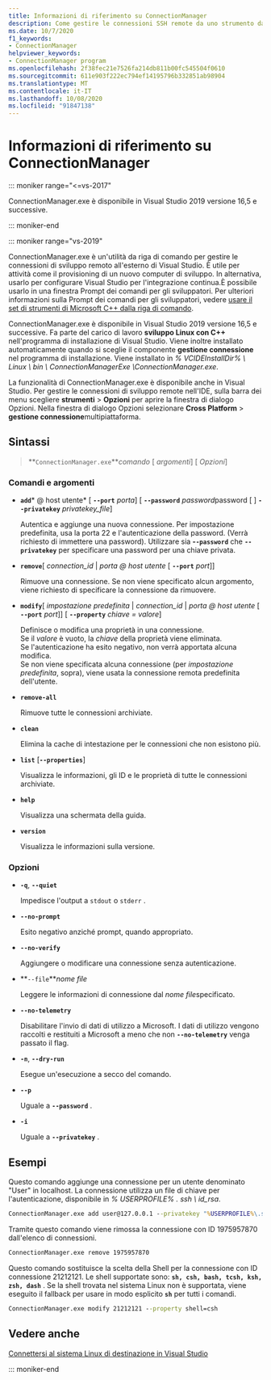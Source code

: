 ```yaml
---
title: Informazioni di riferimento su ConnectionManager
description: Come gestire le connessioni SSH remote da uno strumento da riga di comando.
ms.date: 10/7/2020
f1_keywords:
- ConnectionManager
helpviewer_keywords:
- ConnectionManager program
ms.openlocfilehash: 2f38fec21e7526fa214db811b00fc545504f0610
ms.sourcegitcommit: 611e903f222ec794ef14195796b332851ab98904
ms.translationtype: MT
ms.contentlocale: it-IT
ms.lasthandoff: 10/08/2020
ms.locfileid: "91847138"
---
```

# <a name="connectionmanager-reference"></a>Informazioni di riferimento su ConnectionManager

::: moniker range="<=vs-2017"

ConnectionManager.exe è disponibile in Visual Studio 2019 versione 16,5 e successive.

::: moniker-end

::: moniker range="vs-2019"

ConnectionManager.exe è un'utilità da riga di comando per gestire le connessioni di sviluppo remoto all'esterno di Visual Studio. È utile per attività come il provisioning di un nuovo computer di sviluppo. In alternativa, usarlo per configurare Visual Studio per l'integrazione continua.È possibile usarlo in una finestra Prompt dei comandi per gli sviluppatori. Per ulteriori informazioni sulla Prompt dei comandi per gli sviluppatori, vedere [usare il set di strumenti di Microsoft C++ dalla riga di comando](../build/building-on-the-command-line.md).

ConnectionManager.exe è disponibile in Visual Studio 2019 versione 16,5 e successive. Fa parte del carico di lavoro **sviluppo Linux con C++** nell'programma di installazione di Visual Studio. Viene inoltre installato automaticamente quando si sceglie il componente **gestione connessione** nel programma di installazione. Viene installato in *% VCIDEInstallDir% \\ Linux \\ bin \\ ConnectionManagerExe \\ConnectionManager.exe*.

La funzionalità di ConnectionManager.exe è disponibile anche in Visual Studio. Per gestire le connessioni di sviluppo remote nell'IDE, sulla barra dei menu scegliere **strumenti**  >  **Opzioni** per aprire la finestra di dialogo Opzioni. Nella finestra di dialogo Opzioni selezionare **Cross Platform**  >  **gestione connessione**multipiattaforma.

## <a name="syntax"></a>Sintassi

> **`ConnectionManager.exe`***comando* \[ *argomenti*] \[ *Opzioni*]

### <a name="commands-and-arguments"></a>Comandi e argomenti

- **`add`*** \@ host utente* \[ **`--port`** *porta*] \[ **`--password`** *password*password \[ ] **`--privatekey`** *privatekey_file*]

  Autentica e aggiunge una nuova connessione. Per impostazione predefinita, usa la porta 22 e l'autenticazione della password. (Verrà richiesto di immettere una password). Utilizzare sia **-`-password`** che **`--privatekey`** per specificare una password per una chiave privata.

- **`remove`**\[ *connection_id* \| *porta \@ host utente* \[ **`--port`** *port*]]

  Rimuove una connessione. Se non viene specificato alcun argomento, viene richiesto di specificare la connessione da rimuovere.
  
- **`modify`**\[ *impostazione predefinita* \| *connection_id* \| *porta \@ host utente* \[ **`--port`** *port*]] \[ **`--property`** *chiave = valore*]

  Definisce o modifica una proprietà in una connessione. \
  Se il *valore* è vuoto, la *chiave* della proprietà viene eliminata. \
  Se l'autenticazione ha esito negativo, non verrà apportata alcuna modifica. \
  Se non viene specificata alcuna connessione (per *impostazione predefinita*, sopra), viene usata la connessione remota predefinita dell'utente.

- **`remove-all`**

  Rimuove tutte le connessioni archiviate.
  
- **`clean`**

  Elimina la cache di intestazione per le connessioni che non esistono più. 

- **`list`** \[**`--properties`**]

  Visualizza le informazioni, gli ID e le proprietà di tutte le connessioni archiviate. 

- **`help`**

  Visualizza una schermata della guida.

- **`version`**

  Visualizza le informazioni sulla versione.

### <a name="options"></a>Opzioni

- **`-q`**, **`--quiet`**

  Impedisce l'output a `stdout` o `stderr` .

- **`--no-prompt`**

  Esito negativo anziché prompt, quando appropriato.

- **`--no-verify`**

  Aggiungere o modificare una connessione senza autenticazione.

- **`--file`***nome file*

  Leggere le informazioni di connessione dal *nome file*specificato.

- **`--no-telemetry`**

  Disabilitare l'invio di dati di utilizzo a Microsoft. I dati di utilizzo vengono raccolti e restituiti a Microsoft a meno che non **`--no-telemetry`** venga passato il flag.  

- **`-n`**, **`--dry-run`**

  Esegue un'esecuzione a secco del comando.
 
- **`--p`**

  Uguale a **`--password`** .

- **`-i`**

  Uguale a **`--privatekey`** .

## <a name="examples"></a>Esempi

Questo comando aggiunge una connessione per un utente denominato "User" in localhost. La connessione utilizza un file di chiave per l'autenticazione, disponibile in *% USERPROFILE% \. ssh \ id_rsa*.

```cmd
ConnectionManager.exe add user@127.0.0.1 --privatekey "%USERPROFILE%\.ssh\id_rsa"
```

Tramite questo comando viene rimossa la connessione con ID 1975957870 dall'elenco di connessioni.

```cmd
ConnectionManager.exe remove 1975957870
```

Questo comando sostituisce la scelta della Shell per la connessione con ID connessione 21212121. Le shell supportate sono: **`sh, csh, bash, tcsh, ksh, zsh, dash`** . Se la shell trovata nel sistema Linux non è supportata, viene eseguito il fallback per usare in modo esplicito **`sh`** per tutti i comandi.

```cmd
ConnectionManager.exe modify 21212121 --property shell=csh
```

## <a name="see-also"></a>Vedere anche

[Connettersi al sistema Linux di destinazione in Visual Studio](connect-to-your-remote-linux-computer.md)

::: moniker-end